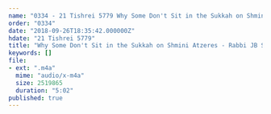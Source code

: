 ```yaml
---
name: "0334 - 21 Tishrei 5779 Why Some Don't Sit in the Sukkah on Shmini Atzeres - Rabbi JB Soloveichik"
order: "0334"
date: "2018-09-26T18:35:42.000000Z"
hdate: "21 Tishrei 5779"
title: "Why Some Don't Sit in the Sukkah on Shmini Atzeres - Rabbi JB Soloveichik"
keywords: []
file:
- ext: ".m4a"
  mime: "audio/x-m4a"
  size: 2519865
  duration: "5:02"
published: true
---
```

